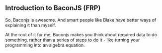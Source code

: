 ## Introduction to BaconJS (FRP)

So, Baconjs is awesome. And smart people like Blake have better ways of explaining it than myself.

At the root of it for me, Baconjs makes you think about required data to do something, rather than a series of steps to do it - like turning your programming into an algebra equation.
